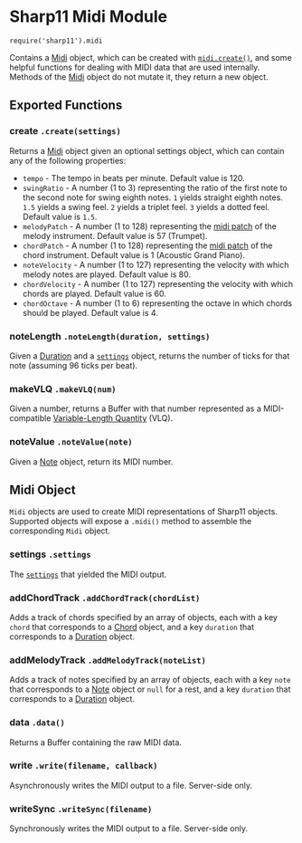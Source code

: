 # Sharp11 Midi Module
`require('sharp11').midi`

Contains a [Midi](#midi-object) object, which can be created with [`midi.create()`](#module-create), and some helpful functions for dealing with MIDI data that are used internally.  Methods of the [Midi](#midi-object) object do not mutate it, they return a new object.

## <a name="module"></a> Exported Functions
### <a name="module-create"></a> create `.create(settings)`
Returns a [Midi](#midi-object) object given an optional settings object, which can contain any of the following properties:
<a name="midi-settings"></a>
* `tempo` - The tempo in beats per minute.  Default value is 120.
* `swingRatio` - A number (1 to 3) representing the ratio of the first note to the second note for swing eighth notes.  `1` yields straight eighth notes.  `1.5` yields a swing feel.  `2` yields a triplet feel.  `3` yields a dotted feel.  Default value is `1.5`.
* `melodyPatch` - A number (1 to 128) representing the [midi patch](https://www.midi.org/specifications/item/gm-level-1-sound-set) of the melody instrument.  Default value is 57 (Trumpet).
* `chordPatch` - A number (1 to 128) representing the [midi patch](https://www.midi.org/specifications/item/gm-level-1-sound-set) of the chord instrument.  Default value is 1 (Acoustic Grand Piano).
* `noteVelocity` - A number (1 to 127) representing the velocity with which melody notes are played.  Default value is 80.
* `chordVelocity` - A number (1 to 127) representing the velocity with which chords are played.  Default value is 60.
* `chordOctave` - A number (1 to 6) representing the octave in which chords should be played.  Default value is 4.

### <a name="module-noteLength"></a> noteLength `.noteLength(duration, settings)`
Given a [Duration](duration.md#duration-object) and a [`settings`](#midi-settings) object, returns the number of ticks for that note (assuming 96 ticks per beat).

### <a name="module-makeVLQ"></a> makeVLQ `.makeVLQ(num)`
Given a number, returns a Buffer with that number represented as a MIDI-compatible [Variable-Length Quantity](https://en.wikipedia.org/wiki/Variable-length_quantity) (VLQ).

### <a name="module-noteValue"></a> noteValue `.noteValue(note)`
Given a [Note](note.md#note-object) object, return its MIDI number.

## <a name="midi-object"></a> Midi Object
`Midi` objects are used to create MIDI representations of Sharp11 objects.  Supported objects will expose a `.midi()` method to assemble the corresponding `Midi` object.

### <a name="midi-settings"></a> settings `.settings`
The [`settings`](#midi-settings) that yielded the MIDI output.

### <a name="midi-add-chord-track()"></a> addChordTrack `.addChordTrack(chordList)`
Adds a track of chords specified by an array of objects, each with a key `chord` that corresponds to a [Chord](chord.md#chord-object) object, and a key `duration` that corresponds to a [Duration](duration.md#duration-object) object.

### <a name="midi-add-melody-track()"></a> addMelodyTrack `.addMelodyTrack(noteList)`
Adds a track of notes specified by an array of objects, each with a key `note` that corresponds to a [Note](note.md#chord-object) object or `null` for a rest, and a key `duration` that corresponds to a [Duration](duration.md#duration-object) object.

### <a name="midi-data()"></a> data `.data()`
Returns a Buffer containing the raw MIDI data.

### <a name="midi-write"></a> write `.write(filename, callback)`
Asynchronously writes the MIDI output to a file.  Server-side only.

### <a name="midi-writeSync"></a> writeSync `.writeSync(filename)`
Synchronously writes the MIDI output to a file.  Server-side only.
